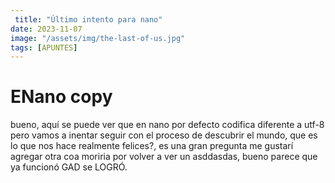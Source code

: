 ```yaml
---
 title: "Último intento para nano" 
date: 2023-11-07 
image: "/assets/img/the-last-of-us.jpg" 
tags: [APUNTES] 
---
```


# ENano copy
bueno, aquí se puede ver que en nano por defecto codifica diferente 
a utf-8 pero vamos a inentar seguir con el proceso de descubrir el 
mundo, que es lo que nos hace realmente felices?, es una gran 
pregunta me gustarí agregar otra coa moriria por volver a ver un 
asddasdas, bueno parece que ya funcionó GAD se LOGRÓ.
